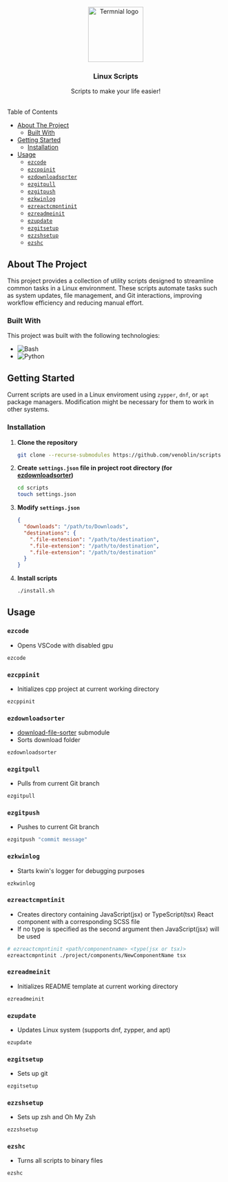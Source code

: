 <br/>
<div align="center">
<a href="https://github.com/venoblin/scripts">
<img src=".project-images/project-logo.png" alt="Termnial logo" height="128px" />
</a>

<h3 align="center">Linux Scripts</h3>
<p align="center">
Scripts to make your life easier!
<br/>
<br/>
</p>
</div>

Table of Contents
- [About The Project](#about-the-project)
  - [Built With](#built-with)
- [Getting Started](#getting-started)
  - [Installation](#installation)
- [Usage](#usage)
  - [`ezcode`](#ezcode)
  - [`ezcppinit`](#ezcppinit)
  - [`ezdownloadsorter`](#ezdownloadsorter)
  - [`ezgitpull`](#ezgitpull)
  - [`ezgitpush`](#ezgitpush)
  - [`ezkwinlog`](#ezkwinlog)
  - [`ezreactcmpntinit`](#ezreactcmpntinit)
  - [`ezreadmeinit`](#ezreadmeinit)
  - [`ezupdate`](#ezupdate)
  - [`ezgitsetup`](#ezgitsetup)
  - [`ezzshsetup`](#ezzshsetup)
  - [`ezshc`](#ezshc)

## About The Project
This project provides a collection of utility scripts designed to streamline common tasks in a Linux environment. These scripts automate tasks such as system updates, file management, and Git interactions, improving workflow efficiency and reducing manual effort.

### Built With
This project was built with the following technologies:

- <img src="https://img.shields.io/badge/Bash-4EAA25?logo=gnubash&logoColor=fff" alt="Bash" />
- <img src="https://img.shields.io/badge/Python-3776AB?logo=python&logoColor=fff" alt="Python" />

## Getting Started
Current scripts are used in a Linux enviroment using `zypper`, `dnf`, or `apt` package managers. Modification might be necessary for them to work in other systems.

### Installation
1. **Clone the repository** 
    ```sh
    git clone --recurse-submodules https://github.com/venoblin/scripts
    ```

2. **Create `settings.json` file in project root directory (for [ezdownloadsorter](https://github.com/venoblin/download-file-sorter))**
    ```sh
    cd scripts
    touch settings.json
    ```

3. **Modify `settings.json`** 
    ```json
    {
      "downloads": "/path/to/Downloads",
      "destinations": {
        ".file-extension": "/path/to/destination",
        ".file-extension": "/path/to/destination",
        ".file-extension": "/path/to/destination"
      }
    }
    ```

4. **Install scripts** 
    ```sh
    ./install.sh
    ```

## Usage
### `ezcode` 
- Opens VSCode with disabled gpu
```sh
ezcode
```

### `ezcppinit` 
- Initializes cpp project at current working directory
```sh
ezcppinit
```

### `ezdownloadsorter`
- [download-file-sorter](https://github.com/venoblin/download-file-sorter) submodule
- Sorts download folder
```sh
ezdownloadsorter
```

### `ezgitpull` 
- Pulls from current Git branch
```sh
ezgitpull
```

### `ezgitpush` 
- Pushes to current Git branch
```sh
ezgitpush "commit message"
```

### `ezkwinlog` 
- Starts kwin's logger for debugging purposes
```sh
ezkwinlog
```

### `ezreactcmpntinit`
- Creates directory containing JavaScript(jsx) or TypeScript(tsx) React component 
with a corresponding SCSS file 
- If no type is specified as the second argument 
then JavaScript(jsx) will be used
```sh
# ezreactcmpntinit <path/componentname> <type(jsx or tsx)>
ezreactcmpntinit ./project/components/NewComponentName tsx
```

### `ezreadmeinit` 
- Initializes README template at current working directory
```sh
ezreadmeinit
```

### `ezupdate` 
- Updates Linux system (supports dnf, zypper, and apt)
```sh
ezupdate
```

### `ezgitsetup` 
- Sets up git
```sh
ezgitsetup
```

### `ezzshsetup` 
- Sets up zsh and Oh My Zsh
```sh
ezzshsetup
```

### `ezshc` 
- Turns all scripts to binary files
```sh
ezshc
```
